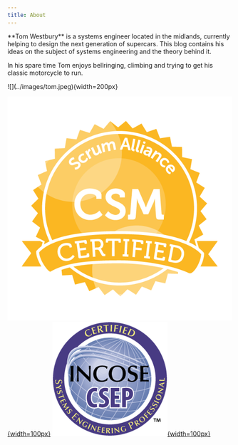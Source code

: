 ```yaml
---
title: About
---
```

<div class="grid-container">
<div class="grid-item">
**Tom Westbury** is a systems engineer located in the midlands, currently helping to design the next generation of supercars. This blog contains his ideas on the subject of systems engineering and the theory behind it.

In his spare time Tom enjoys bellringing, climbing and trying to get his classic motorcycle to run.
</div>

<div class="grid-item-centre">
<div class="avatar">
![](../images/tom.jpeg){width=200px}

[![CSM certification](../images/seal-csm.png){width=100px}](https://www.scrumalliance.org/get-certified) [![CSEP Certification](../images/csep.png){width=100px}](https://incoseuk.org/Normal_Files/Home)
</div>
</div>
